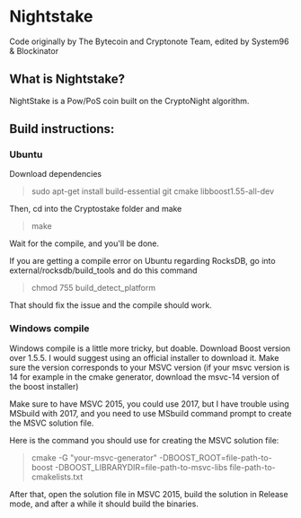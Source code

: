 # Nightstake
Code originally by The Bytecoin and Cryptonote Team, edited by System96 & Blockinator

## What is Nightstake?
NightStake is a Pow/PoS coin built on the CryptoNight algorithm.

## Build instructions:

### Ubuntu

Download dependencies

> sudo apt-get install build-essential git cmake libboost1.55-all-dev

Then, cd into the Cryptostake folder and make

> make

Wait for the compile, and you'll be done.

If you are getting a compile error on Ubuntu regarding RocksDB, go into external/rocksdb/build_tools and do this command

> chmod 755 build_detect_platform

That should fix the issue and the compile should work.

### Windows compile

Windows compile is a little more tricky, but doable. Download Boost version over 1.5.5. I would suggest using an official installer to
download it. Make sure the version corresponds to your MSVC version (if your msvc version is 14 for example in the cmake generator, download
the msvc-14 version of the boost installer)

Make sure to have MSVC 2015, you could use 2017, but I have trouble using MSbuild with 2017, and you need to use MSbuild command prompt
to create the MSVC solution file.

Here is the command you should use for creating the MSVC solution file:

> cmake -G "your-msvc-generator" -DBOOST_ROOT=file-path-to-boost -DBOOST_LIBRARYDIR=file-path-to-msvc-libs file-path-to-cmakelists.txt

After that, open the solution file in MSVC 2015, build the solution in Release mode, and after a while it should build the binaries.
